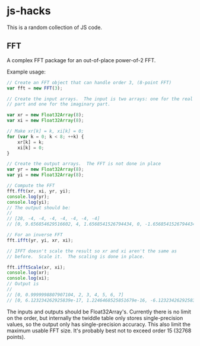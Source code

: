 # js-hacks

This is a random collection of JS code.

## FFT
A complex FFT package for an out-of-place power-of-2 FFT.

Example usage:

```javascript
// Create an FFT object that can handle order 3, (8-point FFT)
var fft = new FFT(3);

// Create the input arrays.  The input is two arrays: one for the real
// part and one for the imaginary part.

var xr = new Float32Array(8);
var xi = new Float32Array(8);

// Make xr[k] = k, xi[k] = 0;
for (var k = 0; k < 8; ++k) {
    xr[k] = k;
    xi[k] = 0;
}

// Create the output arrays.  The FFT is not done in place
var yr = new Float32Array(8);
var yi = new Float32Array(8);

// Compute the FFT
fft.fft(xr, xi, yr, yi);
console.log(yr);
console.log(yi);
// The output should be:
//
// [28, -4, -4, -4, -4, -4, -4, -4]
// [0, 9.656854629516602, 4, 1.6568541526794434, 0, -1.6568541526794434, -4, -9.656854629516602]

// For an inverse FFT
fft.ifft(yr, yi, xr, xi);

// IFFT doesn't scale the result so xr and xi aren't the same as
// before.  Scale it.  The scaling is done in place.

fft.ifftScale(xr, xi);
console.log(xr);
console.log(xi);
// Output is
//
// [0, 0.9999998807907104, 2, 3, 4, 5, 6, 7]
// [0, 6.123234262925839e-17, 1.2246468525851679e-16, -6.123234262925839e-17, 0, 6.123234262925839e-17, -1.2246468525851679e-16, -6.123234262925839e-17]


```

The inputs and outputs should be Float32Array's.  Currently there is
no limit on the order, but internally the twiddle table only stores
single-precision values, so the output only has single-precision
accuracy.  This also limit the maximum usable FFT size.  It's probably
best not to exceed order 15 (32768 points).

